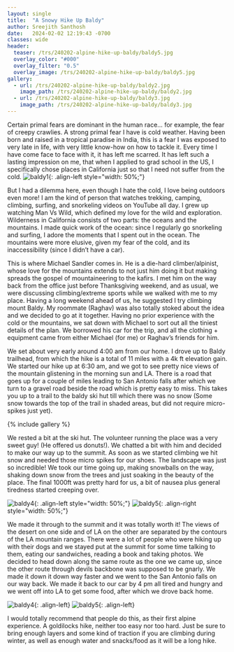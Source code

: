 ```yaml
---
layout: single
title:  "A Snowy Hike Up Baldy"
author: Sreejith Santhosh
date:   2024-02-02 12:19:43 -0700
classes: wide
header:
  teaser: /trs/240202-alpine-hike-up-baldy/baldy5.jpg
  overlay_color: "#000"
  overlay_filter: "0.5"
  overlay_image: /trs/240202-alpine-hike-up-baldy/baldy5.jpg
gallery:
  - url: /trs/240202-alpine-hike-up-baldy/baldy2.jpg
    image_path: /trs/240202-alpine-hike-up-baldy/baldy2.jpg
  - url: /trs/240202-alpine-hike-up-baldy/baldy3.jpg
    image_path: /trs/240202-alpine-hike-up-baldy/baldy3.jpg
---
```


Certain primal fears are dominant in the human race… for example, the fear of creepy crawlies. A strong primal fear I have is cold weather. Having been born and raised in a tropical paradise in India, this is a fear I was exposed to very late in life, with very little know-how on how to tackle it. Every time I have come face to face with it, it has left me scarred. It has left such a lasting impression on me, that when I applied to grad school in the US, I specifically chose places in California just so that I need not suffer from the cold.
![baldy1](/trs/240202-alpine-hike-up-baldy/baldy1.jpg){: .align-left style="width: 50%;"}

But I had a dilemma here, even though I hate the cold, I love being outdoors even more! I am the kind of person that watches trekking, camping, climbing, surfing, and snorkeling videos on YouTube all day. I grew up watching Man Vs Wild, which defined my love for the wild and exploration. Wilderness in California consists of two parts: the oceans and the mountains. I made quick work of the ocean: since I regularly go snorkeling and surfing, I adore the moments that I spent out in the ocean. The mountains were more elusive, given my fear of the cold, and its inaccessibility (since I didn’t have a car).

This is where Michael Sandler comes in. He is a die-hard climber/alpinist, whose love for the mountains extends to not just him doing it but making spreads the gospel of mountaineering to the kafirs. I met him on the way back from the office just before Thanksgiving weekend, and as usual, we were discussing climbing/extreme sports while we walked with me to my place. Having a long weekend ahead of us, he suggested I try climbing mount Baldy. My roommate (Raghav) was also totally stoked about the idea and we decided to go at it together. Having no prior experience with the cold or the mountains, we sat down with Michael to sort out all the tiniest details of the plan. We borrowed his car for the trip, and all the clothing + equipment came from either Michael (for me) or Raghav’s friends for him.

We set about very early around 4:00 am from our home. I drove up to Baldy trailhead, from which the hike is a total of 11 miles with a 4k ft elevation gain. We started our hike up at 6:30 am, and we got to see pretty nice views of the mountain glistening in the morning sun and LA. There is a road that goes up for a couple of miles leading to San Antonio falls after which we turn to a gravel road beside the road which is pretty easy to miss. This takes you up to a trail to the baldy ski hut till which there was no snow (Some snow towards the top of the trail in shaded areas, but did not require micro-spikes just yet).

{% include gallery %}

We rested a bit at the ski hut. The volunteer running the place was a very sweet guy! (He offered us donuts!). We chatted a bit with him and decided to make our way up to the summit. As soon as we started climbing we hit snow and needed those micro spikes for our shoes. The landscape was just so incredible! We took our time going up, making snowballs on the way, shaking down snow from the trees and just soaking in the beauty of the place. The final 1000ft was pretty hard for us, a bit of nausea plus general tiredness started creeping over.

![baldy4](/trs/240202-alpine-hike-up-baldy/baldy4.jpg){: .align-left style="width: 50%;"}
![baldy5](/trs/240202-alpine-hike-up-baldy/baldy5.jpg){: .align-right style="width: 50%;"}


We made it through to the summit and it was totally worth it! The views of the desert on one side and of LA on the other are separated by the contours of the LA mountain ranges. There were a lot of people who were hiking up with their dogs and we stayed put at the summit for some time talking to them, eating our sandwiches, reading a book and taking photos. We decided to head down along the same route as the one we came up, since the other route through devils backbone was supposed to be gnarly. We made it down it down way faster and we went to the San Antonio falls on our way back. We made it back to our car by 4 pm all tired and hungry and we went off into LA to get some food, after which we drove back home.


![baldy4](/trs/240202-alpine-hike-up-baldy/baldy6.jpg){: .align-left}
![baldy5](/trs/240202-alpine-hike-up-baldy/baldy7.jpg){: .align-left}

I would totally recommend that people do this, as their first alpine experience. A goldilocks hike, neither too easy nor too hard. Just be sure to bring enough layers and some kind of traction if you are climbing during winter, as well as enough water and snacks/food as it will be a long hike.
